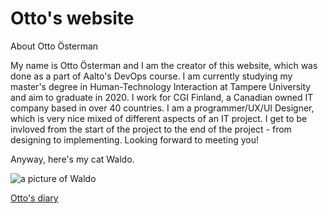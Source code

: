 # Otto's website

About Otto Österman

My name is Otto Österman and I am the creator of this website, which was done as a part of Aalto's DevOps course. I am currently studying my master's degree in Human-Technology Interaction at Tampere University and aim to graduate in 2020. I work for CGI Finland, a Canadian owned IT company based in over 40 countries. I am a programmer/UX/UI Designer, which is very nice mixed of different aspects of an IT project. I get to be invloved from the start of the project to the end of the project - from designing to implementing. Looking forward to meeting you!

Anyway, here's my cat Waldo.

![a picture of Waldo](https://lh3.googleusercontent.com/z5NDjOG2AKtWgBiKhyiDsaunaJTTIGr3vdsw1AdxqdpPEWfL10NvO5l8Xd-eSTjmmr6bYYcbuSnhfc6rHKuxO23AyQq9yrv6shYmhn2fD-iww7PCuuOJoE-PZeerHNrokPS76zG1S3bAMEyg_dIWnpNYaKFJ5f7TsYAZRCoBQIgwm_15F12FE53AsNdh9RkZeSHT3BrVYfdmEo4kItKslC7fcErw0Wj1hqvuAeeNb6jswSh1DI7mjSHA2X38DjyICB7biUJxq9fRexQhaCPZF1Sn5DPwrMK-WPqpmTsv1k1JRW2XwpE3bmEnFSV4rMAu5RHn40A43_Hmc_cE0lQsXCR1XJdpWLA1xXGCvguNfyeKM0w__oyUalETtKLXcbT5pZoK2xMjgkxKDnLoFWQReosufkPcIxRICoTS9gL3KnX3PG23RdUGYJLoohcI-qITdMQ0Xi-Ee-qZ16F29Y_dogL3ie15kpx22inmEOzr-IDFx227p_jDAGt30hbJvI3NZirrGDSVtRGu2R6MUXMlqs8IPVGKGD6FWzzjBz3CaQqPZZBg3ZfihRnaLhUj6_mec5PnVXTJOrQ9cLimB5SmvKA0oe_h-LxM5eXMHxmcxOQWA7UVk95w7hOoAFPm2PCnDfvYoxo-txlVT7ctCHgJ_pjDjSr83bhWCQUIJ2tpWHN5M8L8kKblf90m=w993-h1324-no "Waldo")

[Otto's diary](diary-049.md)